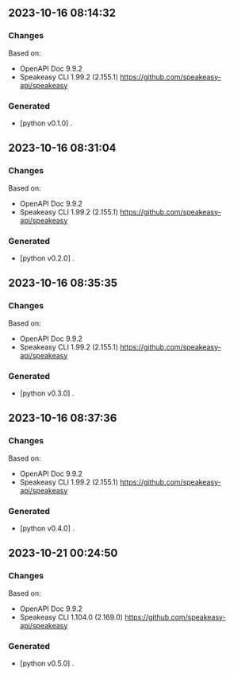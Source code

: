 

## 2023-10-16 08:14:32
### Changes
Based on:
- OpenAPI Doc 9.9.2 
- Speakeasy CLI 1.99.2 (2.155.1) https://github.com/speakeasy-api/speakeasy
### Generated
- [python v0.1.0] .

## 2023-10-16 08:31:04
### Changes
Based on:
- OpenAPI Doc 9.9.2 
- Speakeasy CLI 1.99.2 (2.155.1) https://github.com/speakeasy-api/speakeasy
### Generated
- [python v0.2.0] .

## 2023-10-16 08:35:35
### Changes
Based on:
- OpenAPI Doc 9.9.2 
- Speakeasy CLI 1.99.2 (2.155.1) https://github.com/speakeasy-api/speakeasy
### Generated
- [python v0.3.0] .

## 2023-10-16 08:37:36
### Changes
Based on:
- OpenAPI Doc 9.9.2 
- Speakeasy CLI 1.99.2 (2.155.1) https://github.com/speakeasy-api/speakeasy
### Generated
- [python v0.4.0] .

## 2023-10-21 00:24:50
### Changes
Based on:
- OpenAPI Doc 9.9.2 
- Speakeasy CLI 1.104.0 (2.169.0) https://github.com/speakeasy-api/speakeasy
### Generated
- [python v0.5.0] .